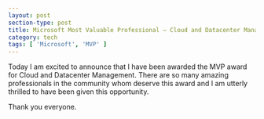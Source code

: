 ```yaml
---
layout: post
section-type: post
title: Microsoft Most Valuable Professional – Cloud and Datacenter Management
category: tech
tags: [ 'Microsoft', 'MVP' ]
---
```


Today I am excited to announce that I have been awarded the MVP award for Cloud and Datacenter Management. There are so many amazing professionals in the community whom deserve this award and I am utterly thrilled to have been given this opportunity.

Thank you everyone.
